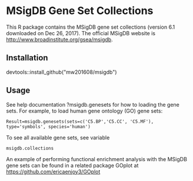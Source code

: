 # MSigDB Gene Set Collections

This R package contains the MSigDB gene set collections (version 6.1 downloaded on Dec 26, 2017). The official MSigDB website is http://www.broadinstitute.org/gsea/msigdb.

## Installation
devtools::install_github("mw201608/msigdb")

## Usage
See help documentation ?msigdb.genesets for how to loading the gene sets. For example, to load human gene ontology (GO) gene sets:
```
Result=msigdb.genesets(sets=c('C5.BP','C5.CC', 'C5.MF'), type='symbols', species='human')
```
To see all available gene sets, see variable
```
msigdb.collections
```
An example of performing functional enrichment analysis with the MSigDB gene sets can be found in a related package GOplot at
https://github.com/ericaenjoy3/GOplot
